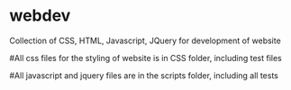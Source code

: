 # webdev
Collection of CSS, HTML, Javascript, JQuery for development of website

#All css files for the styling of website is in CSS folder, including test files

#All javascript and jquery files are in the scripts folder, including all tests

